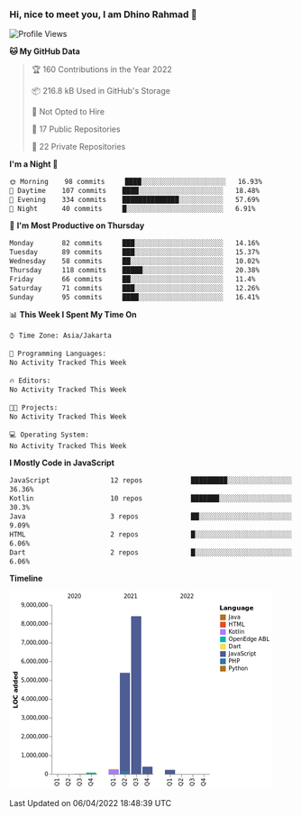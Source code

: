 ### Hi, nice to meet you, I am Dhino Rahmad 👋
<!--START_SECTION:waka-->
![Profile Views](http://img.shields.io/badge/Profile%20Views-0-blue)

**🐱 My GitHub Data** 

> 🏆 160 Contributions in the Year 2022
 > 
> 📦 216.8 kB Used in GitHub's Storage 
 > 
> 🚫 Not Opted to Hire
 > 
> 📜 17 Public Repositories 
 > 
> 🔑 22 Private Repositories  
 > 
**I'm a Night 🦉** 

```text
🌞 Morning    98 commits     ████░░░░░░░░░░░░░░░░░░░░░   16.93% 
🌆 Daytime    107 commits    ████░░░░░░░░░░░░░░░░░░░░░   18.48% 
🌃 Evening    334 commits    ██████████████░░░░░░░░░░░   57.69% 
🌙 Night      40 commits     █░░░░░░░░░░░░░░░░░░░░░░░░   6.91%

```
📅 **I'm Most Productive on Thursday** 

```text
Monday       82 commits     ███░░░░░░░░░░░░░░░░░░░░░░   14.16% 
Tuesday      89 commits     ███░░░░░░░░░░░░░░░░░░░░░░   15.37% 
Wednesday    58 commits     ██░░░░░░░░░░░░░░░░░░░░░░░   10.02% 
Thursday     118 commits    █████░░░░░░░░░░░░░░░░░░░░   20.38% 
Friday       66 commits     ██░░░░░░░░░░░░░░░░░░░░░░░   11.4% 
Saturday     71 commits     ███░░░░░░░░░░░░░░░░░░░░░░   12.26% 
Sunday       95 commits     ████░░░░░░░░░░░░░░░░░░░░░   16.41%

```


📊 **This Week I Spent My Time On** 

```text
⌚︎ Time Zone: Asia/Jakarta

💬 Programming Languages: 
No Activity Tracked This Week

🔥 Editors: 
No Activity Tracked This Week

🐱‍💻 Projects: 
No Activity Tracked This Week

💻 Operating System: 
No Activity Tracked This Week

```

**I Mostly Code in JavaScript** 

```text
JavaScript               12 repos            █████████░░░░░░░░░░░░░░░░   36.36% 
Kotlin                   10 repos            ███████░░░░░░░░░░░░░░░░░░   30.3% 
Java                     3 repos             ██░░░░░░░░░░░░░░░░░░░░░░░   9.09% 
HTML                     2 repos             █░░░░░░░░░░░░░░░░░░░░░░░░   6.06% 
Dart                     2 repos             █░░░░░░░░░░░░░░░░░░░░░░░░   6.06%

```


**Timeline**

![Chart not found](https://raw.githubusercontent.com/Dhino12/Dhino12/master/charts/bar_graph.png) 


 Last Updated on 06/04/2022 18:48:39 UTC
<!--END_SECTION:waka-->
 
